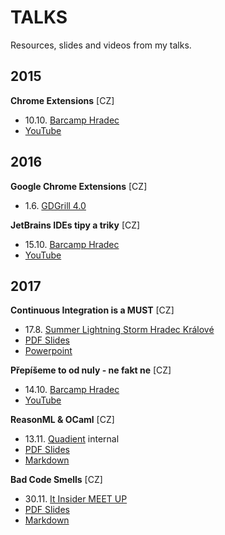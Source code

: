 # TALKS

Resources, slides and videos from my talks.

## 2015
**Chrome Extensions** \[CZ\]
 * 10.10. [Barcamp Hradec](https://www.facebook.com/events/1492261204405195)
 * [YouTube](https://youtu.be/q8WDGTUZixA) 

## 2016
**Google Chrome Extensions** \[CZ\]
 * 1.6. [GDGrill 4.0](https://www.facebook.com/events/841603239284682)

**JetBrains IDEs tipy a triky** \[CZ\]
 * 15.10. [Barcamp Hradec](https://www.facebook.com/events/927186954070871)
 * [YouTube](https://youtu.be/hml-2Fjy4Y4)

## 2017
**Continuous Integration is a MUST** \[CZ\]
 * 17.8. [Summer Lightning Storm Hradec Králové](https://www.facebook.com/events/251578875355379)
 * [PDF Slides](continuous-integration-is-a-must/continuous-integration-is-a-must.pdf)
 * [Powerpoint](continuous-integration-is-a-must/continuous-integration-is-a-must.pptx)

**Přepíšeme to od nuly - ne fakt ne** \[CZ\]
 * 14.10. [Barcamp Hradec](https://www.facebook.com/events/302410156829117)
 * [YouTube](https://youtu.be/6qzZWpeS3Uk)

**ReasonML & OCaml** \[CZ\]
 * 13.11. [Quadient](http://quadient.com) internal
 * [PDF Slides](reasonml-and-ocaml/reason.pdf)
 * [Markdown](reasonml-and-ocaml/reason.md)

**Bad Code Smells** \[CZ\]
 * 30.11. [It Insider MEET UP](https://www.facebook.com/events/129228497767716/)
 * [PDF Slides](bad-code-smells/bad-code-smells.pdf)
 * [Markdown](bad-code-smells/bad-code-smells.md)
